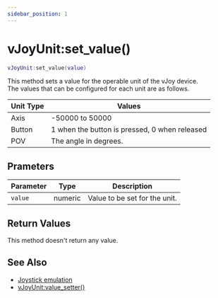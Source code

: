 ```yaml
---
sidebar_position: 1
---
```


# vJoyUnit:set_value()
```lua
vJoyUnit:set_value(value)
```
This method sets a value for the operable unit of the vJoy device.<br/>
The values that can be configured for each unit are as follows.

|Unit Type|Values|
|---------|------|
|Axis|-50000 to 50000
|Button|1 when the button is pressed, 0 when released
|POV|The angle in degrees.


## Prameters
|Parameter|Type|Description|
|-|-|-|
|`value`|numeric|Value to be set for the unit.


## Return Values
This method doesn't return any value.

## See Also
- [Joystick emulation](/guide/input_emulation/#joystick-emulation)
- [vJoyUnit:value_setter()](/libs/mapper/vJoyUnit/vJoyUnit-value_setter)
